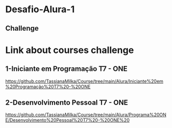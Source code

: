 # Desafio-Alura-1

## Challenge









# Link  about courses challenge 


## 1-Iniciante em Programação T7 - ONE

https://github.com/TassianaMilka/Course/tree/main/Alura/Iniciante%20em%20Programação%20T7%20-%20ONE


## 2-Desenvolvimento Pessoal T7 - ONE

https://github.com/TassianaMilka/Course/tree/main/Alura/Programa%20ONE/Desenvolvimento%20Pessoal%20T7%20-%20ONE%20

